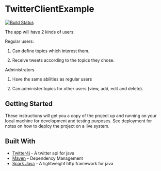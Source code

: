 # TwitterClientExample

[![Build Status](https://travis-ci.com/royshahaf/TwitterClientExample.svg?branch=master)](https://travis-ci.com/royshahaf/TwitterClientExample)

The app will have 2 kinds of users:

Regular users:

1. Can define topics which interest them.

2. Receive tweets according to the topics they chose.

Administrators

1. Have the same abilities as regular users

2. Can administer topics for other users (view, add, edit and delete).

## Getting Started

These instructions will get you a copy of the project up and running on your local machine for development and testing purposes. See deployment for notes on how to deploy the project on a live system.

## Built With

* [Twitter4j](http://twitter4j.org/en/) - A twitter api for java
* [Maven](https://maven.apache.org/) - Dependency Management
* [Spark Java](http://sparkjava.com/) - A lightweight http framework for java

